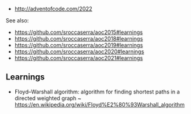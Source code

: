 - <http://adventofcode.com/2022>

See also:

- <https://github.com/sroccaserra/aoc2015#learnings>
- <https://github.com/sroccaserra/aoc2018#learnings>
- <https://github.com/sroccaserra/aoc2019#learnings>
- <https://github.com/sroccaserra/aoc2020#learnings>
- <https://github.com/sroccaserra/aoc2021#learnings>

## Learnings

- Floyd–Warshall algorithm: algorithm for finding shortest paths in a directed weighted graph ~ <https://en.wikipedia.org/wiki/Floyd%E2%80%93Warshall_algorithm>
